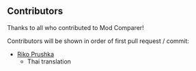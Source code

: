 ## Contributors

Thanks to all who contributed to Mod Comparer!

Contributors will be shown in order of first pull request / commit:

- [Riko Prushka](https://steamcommunity.com/id/safc)
  - Thai translation

